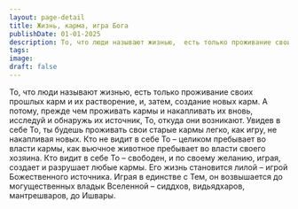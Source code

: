 ```yaml
---
layout: page-detail
title: Жизнь, карма, игра Бога
publishDate: 01-01-2025
description: То, что люди называют жизнью,  есть только проживание своих прошлых карм и их растворение,  и, затем, создание новых карм. А потому, прежде чем проживать кармы и накапливать их вновь,  исследуй и обнаружь их источник,  То, откуда они возникают. Увидев в себе То, ты будешь проживать свои старые кармы...
tags:
image:
draft: false
---
```

То, что люди называют жизнью,  есть только проживание своих прошлых карм и их растворение,  и, затем, создание новых карм. А потому, прежде чем проживать кармы и накапливать их вновь,  исследуй и обнаружь их источник,  То, откуда они возникают. Увидев в себе То, ты будешь проживать свои старые кармы легко,  как игру, не накапливая новых. Кто не видит в себе То – целиком пребывает во власти кармы,  как вьючное животное пребывает во власти своего хозяина. Кто видит в себе То – свободен, и по своему желанию, играя,  создает и разрушает любые кармы. Его жизнь становится лилой – игрой Божественного источника. Играя в единстве с Тем,  он возвышается до могущественных владык Вселенной –  сиддхов, видьядхаров, мантрешваров, до Ишвары.
